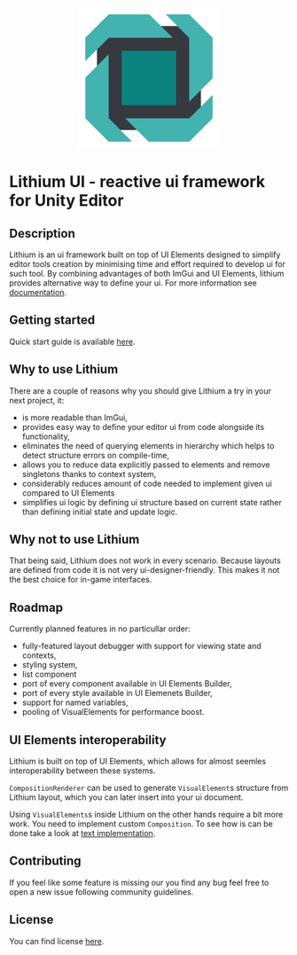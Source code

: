 <p align="center"><img src="Assets~/logo.png" alt="lithium-ui-logo" width="256" height="256" /></p>

# Lithium UI - reactive ui framework for Unity Editor

## Description

Lithium is an ui framework built on top of UI Elements designed to simplify editor tools creation by minimising time and effort required to develop ui for such tool.
By combining advantages of both ImGui and UI Elements, lithium provides alternative way to define your ui.
For more information see [documentation](Documentation~/ui.lithium.md).

## Getting started

Quick start guide is available [here](Documentation~/bootstrap.md).

## Why to use Lithium

There are a couple of reasons why you should give Lithium a try in your next project, it:

* is more readable than ImGui,
* provides easy way to define your editor ui from code alongside its functionality,
* eliminates the need of querying elements in hierarchy which helps to detect structure errors on compile-time,
* allows you to reduce data explicitly passed to elements and remove singletons thanks to context system,
* considerably reduces amount of code needed to implement given ui compared to UI Elements
* simplifies ui logic by defining ui structure based on current state rather than defining initial state and update logic.

## Why not to use Lithium

That being said, Lithium does not work in every scenario.
Because layouts are defined from code it is not very ui-designer-friendly.
This makes it not the best choice for in-game interfaces.

## Roadmap

Currently planned features in no particullar order:

* fully-featured layout debugger with support for viewing state and contexts,
* styling system,
* list component
* port of every component available in UI Elements Builder,
* port of every style available in UI Elemenets Builder,
* support for named variables,
* pooling of VisualElements for performance boost.

## UI Elements interoperability

Lithium is built on top of UI Elements, which allows for almost seemles interoperability between these systems.

`CompositionRenderer` can be used to generate `VisualElement`s structure from Lithium layout, which you can later insert into your ui document.

Using `VisualElements`s inside Lithium on the other hands require a bit more work. You need to implement custom `Composition`.
To see how is can be done take a look at [text implementation](Runtime/Common/Text.cs).

## Contributing

If you feel like some feature is missing our you find any bug feel free to open a new issue following community guidelines.

## License

You can find license [here](LICENSE).